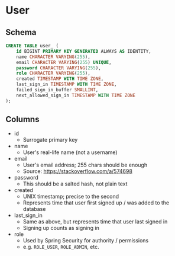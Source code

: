 # User

## Schema

```sql
CREATE TABLE user_ (
    id BIGINT PRIMARY KEY GENERATED ALWAYS AS IDENTITY,
    name CHARACTER VARYING(255),
    email CHARACTER VARYING(255) UNIQUE,
    password CHARACTER VARYING(255),
    role CHARACTER VARYING(255),
    created TIMESTAMP WITH TIME ZONE,
    last_sign_in TIMESTAMP WITH TIME ZONE,
    failed_sign_in_buffer SMALLINT,
    next_allowed_sign_in TIMESTAMP WITH TIME ZONE
);
```

## Columns

- id
    - Surrogate primary key
- name
    - User's real-life name (not a username)
- email
    - User's email address; 255 chars should be enough
    - Source: https://stackoverflow.com/a/574698
- password
    - This should be a salted hash, not plain text
- created
    - UNIX timestamp; precise to the second
    - Represents time that user first signed up / was added to the database
- last_sign_in
    - Same as above, but represents time that user last signed in
    - Signing up counts as signing in
- role
    - Used by Spring Security for authority / permissions
    - e.g. `ROLE_USER`, `ROLE_ADMIN`, etc.
